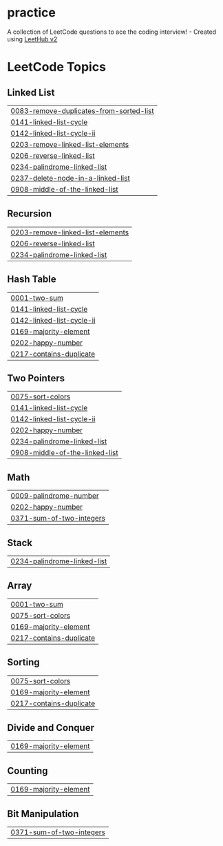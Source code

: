 # practice
A collection of LeetCode questions to ace the coding interview! - Created using [LeetHub v2](https://github.com/arunbhardwaj/LeetHub-2.0)

<!---LeetCode Topics Start-->
# LeetCode Topics
## Linked List
|  |
| ------- |
| [0083-remove-duplicates-from-sorted-list](https://github.com/vedikako/practice/tree/master/0083-remove-duplicates-from-sorted-list) |
| [0141-linked-list-cycle](https://github.com/vedikako/practice/tree/master/0141-linked-list-cycle) |
| [0142-linked-list-cycle-ii](https://github.com/vedikako/practice/tree/master/0142-linked-list-cycle-ii) |
| [0203-remove-linked-list-elements](https://github.com/vedikako/practice/tree/master/0203-remove-linked-list-elements) |
| [0206-reverse-linked-list](https://github.com/vedikako/practice/tree/master/0206-reverse-linked-list) |
| [0234-palindrome-linked-list](https://github.com/vedikako/practice/tree/master/0234-palindrome-linked-list) |
| [0237-delete-node-in-a-linked-list](https://github.com/vedikako/practice/tree/master/0237-delete-node-in-a-linked-list) |
| [0908-middle-of-the-linked-list](https://github.com/vedikako/practice/tree/master/0908-middle-of-the-linked-list) |
## Recursion
|  |
| ------- |
| [0203-remove-linked-list-elements](https://github.com/vedikako/practice/tree/master/0203-remove-linked-list-elements) |
| [0206-reverse-linked-list](https://github.com/vedikako/practice/tree/master/0206-reverse-linked-list) |
| [0234-palindrome-linked-list](https://github.com/vedikako/practice/tree/master/0234-palindrome-linked-list) |
## Hash Table
|  |
| ------- |
| [0001-two-sum](https://github.com/vedikako/practice/tree/master/0001-two-sum) |
| [0141-linked-list-cycle](https://github.com/vedikako/practice/tree/master/0141-linked-list-cycle) |
| [0142-linked-list-cycle-ii](https://github.com/vedikako/practice/tree/master/0142-linked-list-cycle-ii) |
| [0169-majority-element](https://github.com/vedikako/practice/tree/master/0169-majority-element) |
| [0202-happy-number](https://github.com/vedikako/practice/tree/master/0202-happy-number) |
| [0217-contains-duplicate](https://github.com/vedikako/practice/tree/master/0217-contains-duplicate) |
## Two Pointers
|  |
| ------- |
| [0075-sort-colors](https://github.com/vedikako/practice/tree/master/0075-sort-colors) |
| [0141-linked-list-cycle](https://github.com/vedikako/practice/tree/master/0141-linked-list-cycle) |
| [0142-linked-list-cycle-ii](https://github.com/vedikako/practice/tree/master/0142-linked-list-cycle-ii) |
| [0202-happy-number](https://github.com/vedikako/practice/tree/master/0202-happy-number) |
| [0234-palindrome-linked-list](https://github.com/vedikako/practice/tree/master/0234-palindrome-linked-list) |
| [0908-middle-of-the-linked-list](https://github.com/vedikako/practice/tree/master/0908-middle-of-the-linked-list) |
## Math
|  |
| ------- |
| [0009-palindrome-number](https://github.com/vedikako/practice/tree/master/0009-palindrome-number) |
| [0202-happy-number](https://github.com/vedikako/practice/tree/master/0202-happy-number) |
| [0371-sum-of-two-integers](https://github.com/vedikako/practice/tree/master/0371-sum-of-two-integers) |
## Stack
|  |
| ------- |
| [0234-palindrome-linked-list](https://github.com/vedikako/practice/tree/master/0234-palindrome-linked-list) |
## Array
|  |
| ------- |
| [0001-two-sum](https://github.com/vedikako/practice/tree/master/0001-two-sum) |
| [0075-sort-colors](https://github.com/vedikako/practice/tree/master/0075-sort-colors) |
| [0169-majority-element](https://github.com/vedikako/practice/tree/master/0169-majority-element) |
| [0217-contains-duplicate](https://github.com/vedikako/practice/tree/master/0217-contains-duplicate) |
## Sorting
|  |
| ------- |
| [0075-sort-colors](https://github.com/vedikako/practice/tree/master/0075-sort-colors) |
| [0169-majority-element](https://github.com/vedikako/practice/tree/master/0169-majority-element) |
| [0217-contains-duplicate](https://github.com/vedikako/practice/tree/master/0217-contains-duplicate) |
## Divide and Conquer
|  |
| ------- |
| [0169-majority-element](https://github.com/vedikako/practice/tree/master/0169-majority-element) |
## Counting
|  |
| ------- |
| [0169-majority-element](https://github.com/vedikako/practice/tree/master/0169-majority-element) |
## Bit Manipulation
|  |
| ------- |
| [0371-sum-of-two-integers](https://github.com/vedikako/practice/tree/master/0371-sum-of-two-integers) |
<!---LeetCode Topics End-->